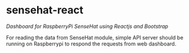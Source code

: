 # sensehat-react
*Dashboard for RaspberryPi SenseHat using Reactjs and Bootstrap*

For reading the data from SenseHat module, simple API server should be running on Raspberrypi to respond the requests from web dashboard.

